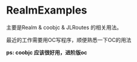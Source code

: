 # RealmExamples

主要是Realm & coobjc & JLRoutes 的相关用法。

最近的工作需要用OC写程序，顺便熟悉一下OC的用法


**ps: coobjc 应该很好用，进阶版oc**
